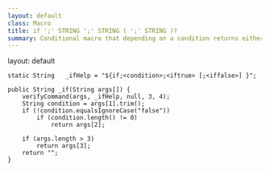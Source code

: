 ```yaml
---
layout: default
class: Macro
title: if ';' STRING ';' STRING ( ';' STRING )?
summary: Conditional macro that depending on a condition returns either a value for true or optionally for false.
---
```

layout: default


	static String	_ifHelp	= "${if;<condition>;<iftrue> [;<iffalse>] }";

	public String _if(String args[]) {
		verifyCommand(args, _ifHelp, null, 3, 4);
		String condition = args[1].trim();
		if (!condition.equalsIgnoreCase("false"))
			if (condition.length() != 0)
				return args[2];

		if (args.length > 3)
			return args[3];
		return "";
	}
